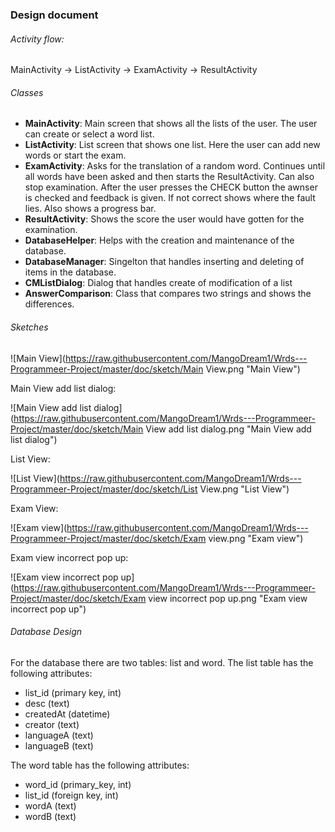 ### Design document

###### Activity flow:

MainActivity -> ListActivity -> ExamActivity -> ResultActivity

###### Classes

- **MainActivity**: Main screen that shows all the lists of the user. The user can create or select a word list.
- **ListActivity**: List screen that shows one list. Here the user can add new words or start the exam.
- **ExamActivity**: Asks for the translation of a random word. Continues until all words have been asked and then starts the ResultActivity. Can also stop examination. After the user presses the CHECK button the awnser is checked and feedback is given. If not correct shows where the fault lies. Also shows a progress bar.
- **ResultActivity**: Shows the score the user would have gotten for the examination.
- **DatabaseHelper**: Helps with the creation and maintenance of the database.
- **DatabaseManager**: Singelton that handles inserting and deleting of items in the database.
- **CMListDialog**: Dialog that handles create of modification of a list
- **AnswerComparison**: Class that compares two strings and shows the differences.

###### Sketches

![Main View](https://raw.githubusercontent.com/MangoDream1/Wrds---Programmeer-Project/master/doc/sketch/Main View.png "Main View")

Main View add list dialog:

![Main View add list dialog](https://raw.githubusercontent.com/MangoDream1/Wrds---Programmeer-Project/master/doc/sketch/Main View add list dialog.png "Main View add list dialog")

List View:

![List View](https://raw.githubusercontent.com/MangoDream1/Wrds---Programmeer-Project/master/doc/sketch/List View.png "List View")

Exam View:

![Exam view](https://raw.githubusercontent.com/MangoDream1/Wrds---Programmeer-Project/master/doc/sketch/Exam view.png "Exam view")

Exam view incorrect pop up:

![Exam view incorrect pop up](https://raw.githubusercontent.com/MangoDream1/Wrds---Programmeer-Project/master/doc/sketch/Exam view incorrect pop up.png "Exam view incorrect pop up")

###### Database Design

For the database there are two tables: list and word. The list table has the following attributes:
- list_id (primary key, int)
- desc (text)
- createdAt (datetime)
- creator (text)
- languageA (text)
- languageB (text)

The word table has the following attributes:
- word_id (primary_key, int)
- list_id (foreign key, int)
- wordA (text)
- wordB (text)
